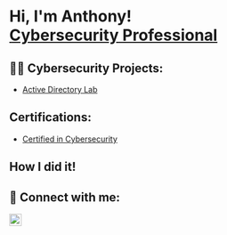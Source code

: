 <h1>Hi, I'm Anthony!</a><br> <a href="https://www.linkedin.com/in/anthony-f-89a14025b">Cybersecurity Professional</a></br>

<h2>👨‍💻 Cybersecurity Projects:</h2>

  - [Active Directory Lab](https://github.com/Fr33ze0910/LABURL)

<h2>Certifications:</h2>

  - [Certified in Cybersecurity]()
    
<h2>How I did it!</h2>


<h2> 🤳 Connect with me:</h2>

[<img align="left" alt="JoshMadakor | LinkedIn" width="22px" src="https://cdn.jsdelivr.net/npm/simple-icons@v3/icons/linkedin.svg" />][linkedin]

[linkedin]: https://www.linkedin.com/in/anthony-f-89a14025b
